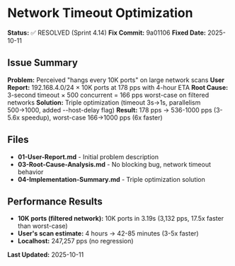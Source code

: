 # Network Timeout Optimization

**Status:** ✅ RESOLVED (Sprint 4.14)
**Fix Commit:** 9a01106
**Fixed Date:** 2025-10-11

## Issue Summary
**Problem:** Perceived "hangs every 10K ports" on large network scans
**User Report:** 192.168.4.0/24 × 10K ports at 178 pps with 4-hour ETA
**Root Cause:** 3-second timeout × 500 concurrent = 166 pps worst-case on filtered networks
**Solution:** Triple optimization (timeout 3s→1s, parallelism 500→1000, added --host-delay flag)
**Result:** 178 pps → 536-1000 pps (3-5.6x speedup), worst-case 166→1000 pps (6x faster)

## Files
- **01-User-Report.md** - Initial problem description
- **03-Root-Cause-Analysis.md** - No blocking bug, network timeout behavior
- **04-Implementation-Summary.md** - Triple optimization solution

## Performance Results
- **10K ports (filtered network):** 10K ports in 3.19s (3,132 pps, 17.5x faster than worst-case)
- **User's scan estimate:** 4 hours → 42-85 minutes (3-5x faster)
- **Localhost:** 247,257 pps (no regression)

**Last Updated:** 2025-10-11
